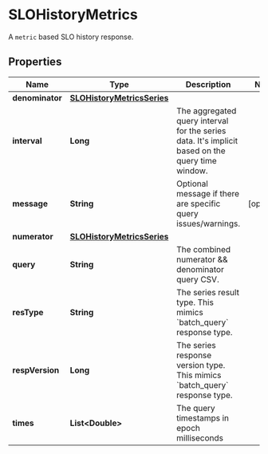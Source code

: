 

# SLOHistoryMetrics

A `metric` based SLO history response.
## Properties

Name | Type | Description | Notes
------------ | ------------- | ------------- | -------------
**denominator** | [**SLOHistoryMetricsSeries**](SLOHistoryMetricsSeries.md) |  | 
**interval** | **Long** | The aggregated query interval for the series data. It&#39;s implicit based on the query time window. | 
**message** | **String** | Optional message if there are specific query issues/warnings. |  [optional]
**numerator** | [**SLOHistoryMetricsSeries**](SLOHistoryMetricsSeries.md) |  | 
**query** | **String** | The combined numerator &amp;&amp; denominator query CSV. | 
**resType** | **String** | The series result type. This mimics &#x60;batch_query&#x60; response type. | 
**respVersion** | **Long** | The series response version type. This mimics &#x60;batch_query&#x60; response type. | 
**times** | **List&lt;Double&gt;** | The query timestamps in epoch milliseconds | 



